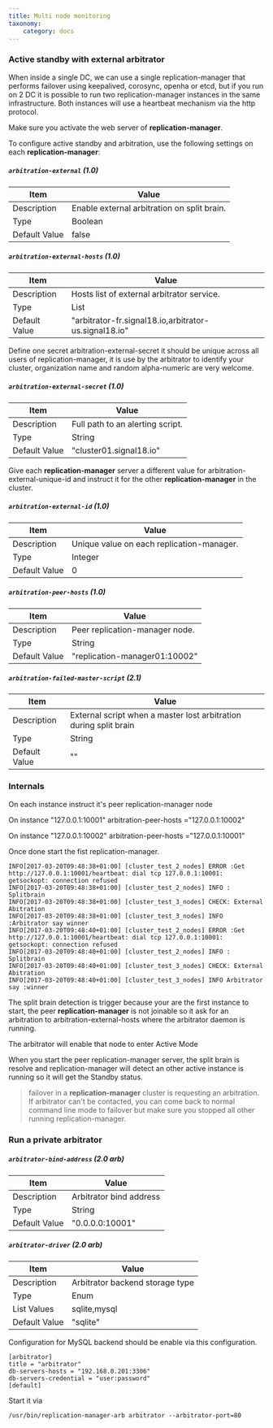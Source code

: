 ```yaml
---
title: Multi node monitoring
taxonomy:
    category: docs
---
```


### Active standby with external arbitrator

When inside a single DC, we can use a single replication-manager that performs failover using keepalived, corosync, openha or etcd, but if you run on 2 DC it is possible to run two replication-manager instances in the same infrastructure. Both instances will use a heartbeat mechanism via the http protocol.

Make sure you activate the web server of **replication-manager**.


To configure active standby and arbitration, use the following settings on each **replication-manager**:

##### `arbitration-external` (1.0)

| Item | Value |
| ---- | ----- |
| Description | Enable external arbitration on split brain. |
| Type | Boolean |
| Default Value | false |  

##### `arbitration-external-hosts` (1.0)

| Item | Value |
| ---- | ----- |
| Description | Hosts list of external arbitrator service. |
| Type | List |
| Default Value | "arbitrator-fr.signal18.io,arbitrator-us.signal18.io" |  

Define one secret arbitration-external-secret it should be unique across all users of replication-manager, it is use by the arbitrator to identify your cluster, organization name and random alpha-numeric are very welcome.

##### `arbitration-external-secret` (1.0)

| Item | Value |
| ---- | ----- |
| Description | Full path to an alerting script. |
| Type | String |
| Default Value | "cluster01.signal18.io" |  


Give each **replication-manager** server a  different value for arbitration-external-unique-id and instruct it for the other **replication-manager** in the cluster.

##### `arbitration-external-id` (1.0)

| Item | Value |
| ---- | ----- |
| Description | Unique value on each replication-manager. |
| Type | Integer |
| Default Value | 0 |  


##### `arbitration-peer-hosts` (1.0)

| Item | Value |
| ---- | ----- |
| Description | Peer replication-manager node. |
| Type | String |
| Default Value | "replication-manager01:10002" |  

##### `arbitration-failed-master-script` (2.1)

Item | Value |
| ---- | ----- |
| Description | External script when a master lost arbitration during split brain |
| Type | String |
| Default Value | "" |  

### Internals

On each instance instruct it's peer replication-manager node

On instance "127.0.0.1:10001"
arbitration-peer-hosts ="127.0.0.1:10002"

On instance "127.0.0.1:10002"
arbitration-peer-hosts ="127.0.0.1:10001"    

Once done start the fist replication-manager.
```
INFO[2017-03-20T09:48:38+01:00] [cluster_test_2_nodes] ERROR :Get http://127.0.0.1:10001/heartbeat: dial tcp 127.0.0.1:10001: getsockopt: connection refused
INFO[2017-03-20T09:48:38+01:00] [cluster_test_2_nodes] INFO : Splitbrain     
INFO[2017-03-20T09:48:38+01:00] [cluster_test_3_nodes] CHECK: External Abitration
INFO[2017-03-20T09:48:38+01:00] [cluster_test_3_nodes] INFO :Arbitrator say winner
INFO[2017-03-20T09:48:40+01:00] [cluster_test_2_nodes] ERROR :Get http://127.0.0.1:10001/heartbeat: dial tcp 127.0.0.1:10001: getsockopt: connection refused
INFO[2017-03-20T09:48:40+01:00] [cluster_test_2_nodes] INFO : Splitbrain     
INFO[2017-03-20T09:48:40+01:00] [cluster_test_3_nodes] CHECK: External Abitration
INFO[2017-03-20T09:48:40+01:00] [cluster_test_3_nodes] INFO Arbitrator say :winner
```

The split brain detection is trigger because your are the first instance to start, the peer **replication-manager** is not joinable so it ask for an arbitration to arbitration-external-hosts where the arbitrator daemon is running.

The arbitrator will enable that node to enter Active Mode  

When you start the peer replication-manager server, the split brain is resolve and replication-manager will detect an other active instance is running so it will get the Standby status.

>failover in a **replication-manager** cluster is requesting an arbitration. If arbitrator can't be contacted, you can come back to normal command line mode to failover but make sure you stopped all other running replication-manager.

### Run a private arbitrator

##### `arbitrator-bind-address` (2.0 arb)

| Item | Value |
| ---- | ----- |
| Description | Arbitrator bind address  |
| Type | String |
| Default Value | "0.0.0.0:10001" |  

##### `arbitrator-driver` (2.0 arb)

| Item | Value |
| ---- | ----- |
| Description | Arbitrator backend storage type|
| Type | Enum |
| List Values | sqlite,mysql |
| Default Value | "sqlite" |  




Configuration for MySQL backend should be enable via this configuration.

```
[arbitrator]
title = "arbitrator"  
db-servers-hosts = "192.168.0.201:3306"
db-servers-credential = "user:password"
[default]
```

Start it via

```
/usr/bin/replication-manager-arb arbitrator --arbitrator-port=80
```
